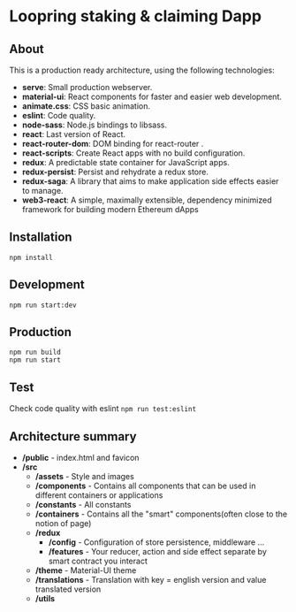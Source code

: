 # **Loopring staking & claiming Dapp**
## **About**
This is a production ready architecture, using  the following technologies:
- **serve**: Small production webserver.
- **material-ui**: React components for faster and easier web development.
- **animate.css**: CSS basic animation.
- **eslint**: Code quality.
- **node-sass**: Node.js bindings to libsass. 
- **react**: Last version of React.
- **react-router-dom**: DOM binding for react-router .
- **react-scripts**: Create React apps with no build configuration. 
- **redux**: A predictable state container for JavaScript apps.
- **redux-persist**: Persist and rehydrate a redux store.
- **redux-saga**: A library that aims to make application side effects easier to manage.
- **web3-react**: A simple, maximally extensible, dependency minimized framework for building modern Ethereum dApps

## **Installation**
`npm install`
## **Development**
`npm run start:dev`
## **Production**
```
npm run build
npm run start
```
## **Test**
Check code quality with eslint `npm run test:eslint`

## **Architecture summary**
- **/public** - index.html and favicon
- **/src**
    - **/assets** - Style and images
    - **/components** - Contains all components that can be used in different containers or applications
    - **/constants** - All constants
    - **/containers** - Contains all the "smart" components(often close to the notion of page)
    - **/redux**
        - **/config** - Configuration of store persistence, middleware ...
        - **/features** - Your reducer, action and side effect separate by smart contract you interact
    - **/theme** - Material-UI theme
    - **/translations** - Translation with key = english version and value translated version
    - **/utils**
